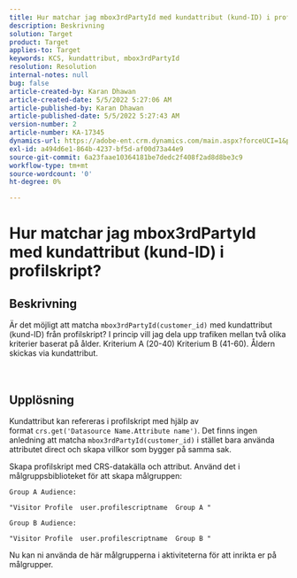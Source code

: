 ```yaml
---
title: Hur matchar jag mbox3rdPartyId med kundattribut (kund-ID) i profilskript?
description: Beskrivning
solution: Target
product: Target
applies-to: Target
keywords: KCS, kundattribut, mbox3rdPartyId
resolution: Resolution
internal-notes: null
bug: false
article-created-by: Karan Dhawan
article-created-date: 5/5/2022 5:27:06 AM
article-published-by: Karan Dhawan
article-published-date: 5/5/2022 5:27:43 AM
version-number: 2
article-number: KA-17345
dynamics-url: https://adobe-ent.crm.dynamics.com/main.aspx?forceUCI=1&pagetype=entityrecord&etn=knowledgearticle&id=107c89fd-33cc-ec11-a7b5-6045bd00db25
exl-id: a494d6e1-864b-4237-bf5d-af00d73a44e9
source-git-commit: 6a23faae10364181be7dedc2f408f2ad8d8be3c9
workflow-type: tm+mt
source-wordcount: '0'
ht-degree: 0%

---
```


# Hur matchar jag mbox3rdPartyId med kundattribut (kund-ID) i profilskript?

## Beskrivning

Är det möjligt att matcha `mbox3rdPartyId(customer_id)` med kundattribut (kund-ID) från profilskript? I princip vill jag dela upp trafiken mellan två olika kriterier baserat på ålder. Kriterium A (20-40) Kriterium B (41-60). Åldern skickas via kundattribut.<br><br><br>

## Upplösning


Kundattribut kan refereras i profilskript med hjälp av format `crs.get('Datasource Name.Attribute name')`. Det finns ingen anledning att matcha `mbox3rdPartyId(customer_id)` i stället bara använda attributet direct och skapa villkor som bygger på samma sak.

Skapa profilskript med CRS-datakälla och attribut. Använd det i målgruppsbiblioteket för att skapa målgruppen:

```
Group A Audience:

"Visitor Profile  user.profilescriptname  Group A "

Group B Audience:

"Visitor Profile  user.profilescriptname  Group B "
```

Nu kan ni använda de här målgrupperna i aktiviteterna för att inrikta er på målgrupper.

